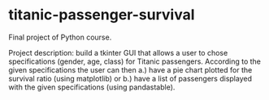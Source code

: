 # titanic-passenger-survival
Final project of Python course.

Project description:
build a tkinter GUI that allows a user to chose specifications (gender, age, class)
for Titanic passengers. According to the given specifications the user can then
a.) have a pie chart plotted for the survival ratio (using matplotlib) or
b.) have a list of passengers displayed with the given specifications (using pandastable).
